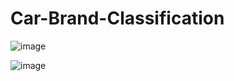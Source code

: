 # Car-Brand-Classification

![image](https://user-images.githubusercontent.com/75041273/136170230-cef40de1-45f5-4026-9ebe-f99a47bf8c23.png)

![image](https://user-images.githubusercontent.com/75041273/136169976-ec9a9e74-83bb-4fe2-a3d7-d434a71b852c.png)
